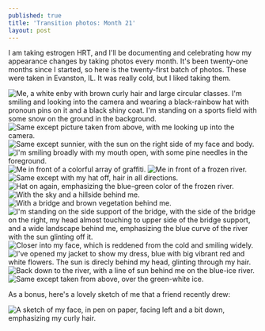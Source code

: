 ```yaml
---
published: true
title: 'Transition photos: Month 21'
layout: post
---
```


I am taking estrogen HRT, and I'll be documenting and celebrating
how my appearance changes by taking photos every month.
It's been twenty-one months since I started, so here is the twenty-first batch of photos.
These were taken in Evanston, IL.
It was really cold, but I liked taking them.

![Me, a white enby with brown curly hair and large circular classes. I'm smiling and looking into the camera and wearing a black-rainbow hat with pronoun pins on it and a black shiny coat. I'm standing on a sports field with some snow on the ground in the background.](/assets/album-01-19-25/pic01.jpg)
![Same except picture taken from above, with me looking up into the camera.](/assets/album-01-19-25/pic02.jpg)
![Same except sunnier, with the sun on the right side of my face and body.](/assets/album-01-19-25/pic03.jpg)
![I'm smiling broadly with my mouth open, with some pine needles in the foreground.](/assets/album-01-19-25/pic04.jpg)
![Me in front of a colorful array of graffiti.](/assets/album-01-19-25/pic05.jpg)
![Me in front of a frozen river.](/assets/album-01-19-25/pic06.jpg)
![Same except with my hat off, hair in all directions.](/assets/album-01-19-25/pic07.jpg)
![Hat on again, emphasizing the blue-green color of the frozen river.](/assets/album-01-19-25/pic08.jpg)
![With the sky and a hillside behind me.](/assets/album-01-19-25/pic09.jpg)
![With a bridge and brown vegetation behind me.](/assets/album-01-19-25/pic10.jpg)
![I'm standing on the side support of the bridge, with the side of the bridge on the right, my head almost touching to upper side of the bridge support, and a wide landscape behind me, emphasizing the blue curve of the river with the sun glinting off it.](/assets/album-01-19-25/pic11.jpg)
![Closer into my face, which is reddened from the cold and smiling widely.](/assets/album-01-19-25/pic12.jpg)
![I've opened my jacket to show my dress, blue with big vibrant red and white flowers. The sun is direcly behind my head, glinting through my hair.](/assets/album-01-19-25/pic13.jpg)
![Back down to the river, with a line of sun behind me on the blue-ice river.](/assets/album-01-19-25/pic14.jpg)
![Same except taken from above, over the green-white ice.](/assets/album-01-19-25/pic15.jpg)

As a bonus, here's a lovely sketch of me that a friend recently drew:

![A sketch of my face, in pen on paper, facing left and a bit down, emphasizing my curly hair.](/assets/album-01-19-25/draw.jpg)
